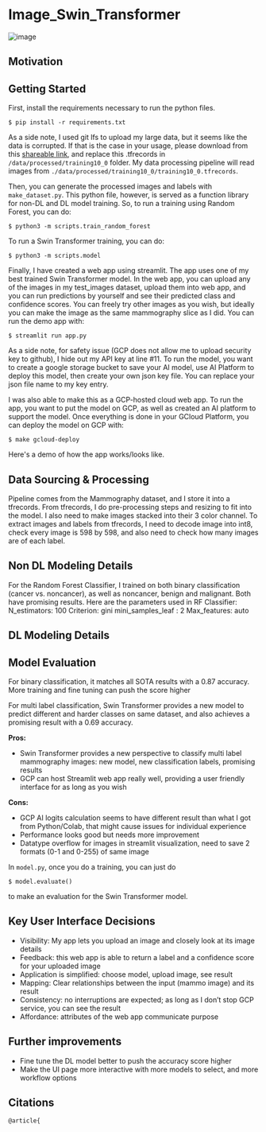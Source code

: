# Image_Swin_Transformer

![image](https://www.itnonline.com/sites/default/files/styles/slider/public/brightcove/videos/images/posters/image_6286643812001.jpg?itok=0SwZFVDI)

## Motivation

## Getting Started

First, install the requirements necessary to run the python files.

```
$ pip install -r requirements.txt
```
As a side note, I used git lfs to upload my large data, but it seems like the data is corrupted. If that is the case in your usage, please download from this [shareable link](https://drive.google.com/uc?id=10-Ba3-WEYg1V8DeSpjUip6BmFdPzt9C7&export=download), and replace this .tfrecords in ```/data/processed/training10_0``` folder. My data processing pipeline will read images from ```./data/processed/training10_0/training10_0.tfrecords```.


Then, you can generate the processed images and labels with ```make_dataset.py```. This python file, however, is served as a function library for non-DL and DL model training. So, to run a training using Random Forest, you can do:

```
$ python3 -m scripts.train_random_forest
```

To run a Swin Transformer training, you can do:

```
$ python3 -m scripts.model
```

Finally, I have created a web app using streamlit. The app uses one of my best trained Swin Transformer model. In the web app, you can upload any of the images in my test_images dataset, upload them into web app, and you can run predictions by yourself and see their predicted class and confidence scores. You can freely try other images as you wish, but ideally you can make the image as the same mammography slice as I did. You can run the demo app with:

```
$ streamlit run app.py
```

As a side note, for safety issue (GCP does not allow me to upload security key to github), I hide out my API key at line #11. To run the model, you want to create a google storage bucket to save your AI model, use AI Platform to deploy this model, then create your own json key file. You can replace your json file name to my key entry.

I was also able to make this as a GCP-hosted cloud web app. To run the app, you want to put the model on GCP, as well as created an AI platform to support the model. Once everything is done in your GCloud Platform, you can deploy the model on GCP with:

```
$ make gcloud-deploy
```

Here's a demo of how the app works/looks like.



## Data Sourcing & Processing

Pipeline comes from the Mammography dataset, and I store it into a tfrecords. From tfrecords, I do pre-processing steps and resizing to fit into the model. I also need to make images stacked into their 3 color channel. To extract images and labels from tfrecords, I need to decode image into int8, 
check every image is 598 by 598, and also need to check how many images are of each label.


## Non DL Modeling Details
For the Random Forest Classifier, I trained on both binary classification (cancer vs. noncancer), as well as noncancer, benign and malignant. Both have promising results. Here are the parameters used in RF Classifier:
N_estimators: 100
Criterion: gini
mini_samples_leaf : 2
Max_features: auto

## DL Modeling Details



## Model Evaluation

For binary classification, it matches all SOTA results with a 0.87 accuracy. More training and fine tuning can push the score higher

For multi label classification, Swin Transformer provides a new model to predict different and harder classes on same dataset, and also achieves a promising result with a 0.69 accuracy.


**Pros:**

* Swin Transformer provides a new perspective to classify multi label mammography images: new model, new classification labels, promising results
* GCP can host Streamlit web app really well, providing a user friendly interface for as long as you wish

**Cons:**

* GCP AI logits calculation seems to have different result than what I got from Python/Colab, that might cause issues for individual experience
* Performance looks good but needs more improvement
* Datatype overflow for images in streamlit visualization, need to save 2 formats (0-1 and 0-255) of same image

In ```model.py```, once you do a training, you can just do

```
$ model.evaluate() 
```
to make an evaluation for the Swin Transformer model.

## Key User Interface Decisions

* Visibility: My app lets you upload an image and closely look at its image details
* Feedback: this web app is able to return a label and a confidence score for your uploaded image
* Application is simplified: choose model, upload image, see result
* Mapping: Clear relationships between the input (mammo image) and its result
* Consistency: no interruptions are expected; as long as I don’t stop GCP service, you can see the result
* Affordance: attributes of the web app communicate purpose


## Further improvements

* Fine tune the DL model better to push the accuracy score higher
* Make the UI page more interactive with more models to select, and more workflow options

## Citations
```
@article{

```
